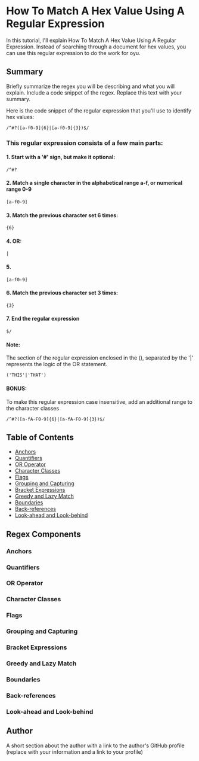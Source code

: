 # How To Match A Hex Value Using A Regular Expression

In this tutorial, I'll explain How To Match A Hex Value Using A Regular Expression.
Instead of searching through a document for hex values, you can use this regular expression to do the work for oyu. 

## Summary

Briefly summarize the regex you will be describing and what you will explain. Include a code snippet of the regex. Replace this text with your summary.

Here is the code snippet of the regular expression that you'll use to identify hex values:

`/^#?([a-f0-9]{6}|[a-f0-9]{3})$/`

### This regular expression consists of a few main parts:

#### 1. Start with a '#' sign, but make it optional:

`/^#?`

#### 2. Match a single character in the alphabetical range a-f, or numerical range 0-9

`[a-f0-9]`

#### 3. Match the previous character set 6 times:

`{6}`

#### 4. OR:

`|`

#### 5. 


`[a-f0-9]`


#### 6. Match the previous character set 3 times: 


`{3}`


#### 7. End the regular expression

`$/`


#### Note:

The section of the regular expression enclosed in the (), separated by the '|' represents the logic of the OR statement.

`('THIS'|'THAT')`

#### BONUS: 
To make this regular expression case insensitive, add an additional range to the character classes


`/^#?([a-fA-F0-9]{6}|[a-fA-F0-9]{3})$/`

## Table of Contents

- [Anchors](#anchors)
- [Quantifiers](#quantifiers)
- [OR Operator](#or-operator)
- [Character Classes](#character-classes)
- [Flags](#flags)
- [Grouping and Capturing](#grouping-and-capturing)
- [Bracket Expressions](#bracket-expressions)
- [Greedy and Lazy Match](#greedy-and-lazy-match)
- [Boundaries](#boundaries)
- [Back-references](#back-references)
- [Look-ahead and Look-behind](#look-ahead-and-look-behind)

## Regex Components

### Anchors

### Quantifiers

### OR Operator

### Character Classes

### Flags

### Grouping and Capturing

### Bracket Expressions

### Greedy and Lazy Match

### Boundaries

### Back-references

### Look-ahead and Look-behind

## Author

A short section about the author with a link to the author's GitHub profile (replace with your information and a link to your profile)
